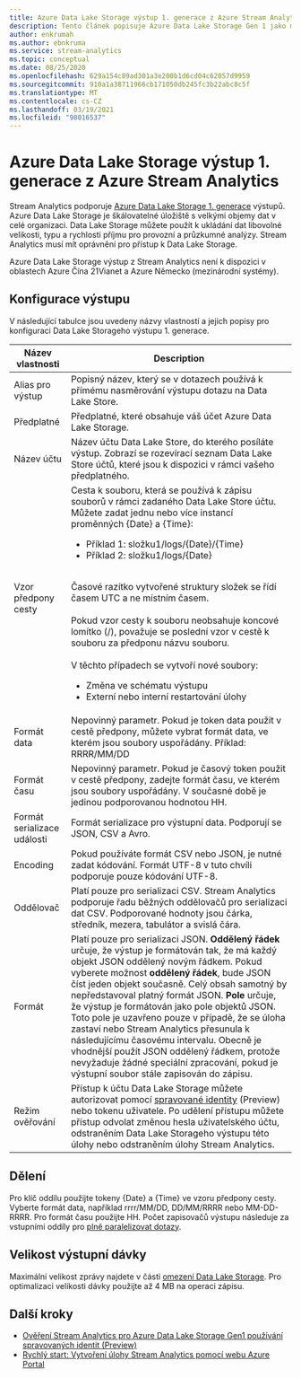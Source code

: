 ```yaml
---
title: Azure Data Lake Storage výstup 1. generace z Azure Stream Analytics
description: Tento článek popisuje Azure Data Lake Storage Gen 1 jako možnost výstupu pro Azure Stream Analytics.
author: enkrumah
ms.author: ebnkruma
ms.service: stream-analytics
ms.topic: conceptual
ms.date: 08/25/2020
ms.openlocfilehash: 629a154c89ad301a3e200b1d6cd04c62057d9959
ms.sourcegitcommit: 910a1a38711966cb171050db245fc3b22abc8c5f
ms.translationtype: MT
ms.contentlocale: cs-CZ
ms.lasthandoff: 03/19/2021
ms.locfileid: "98016537"
---
```

# <a name="azure-data-lake-storage-gen-1-output-from-azure-stream-analytics"></a>Azure Data Lake Storage výstup 1. generace z Azure Stream Analytics

Stream Analytics podporuje [Azure Data Lake Storage 1. generace](../data-lake-store/data-lake-store-overview.md) výstupů. Azure Data Lake Storage je škálovatelné úložiště s velkými objemy dat v celé organizaci. Data Lake Storage můžete použít k ukládání dat libovolné velikosti, typu a rychlosti příjmu pro provozní a průzkumné analýzy. Stream Analytics musí mít oprávnění pro přístup k Data Lake Storage.

Azure Data Lake Storage výstup z Stream Analytics není k dispozici v oblastech Azure Čína 21Vianet a Azure Německo (mezinárodní systémy).

## <a name="output-configuration"></a>Konfigurace výstupu

V následující tabulce jsou uvedeny názvy vlastností a jejich popisy pro konfiguraci Data Lake Storageho výstupu 1. generace.

| Název vlastnosti | Description |
| --- | --- |
| Alias pro výstup | Popisný název, který se v dotazech používá k přímému nasměrování výstupu dotazu na Data Lake Store. |
| Předplatné | Předplatné, které obsahuje váš účet Azure Data Lake Storage. |
| Název účtu | Název účtu Data Lake Store, do kterého posíláte výstup. Zobrazí se rozevírací seznam Data Lake Store účtů, které jsou k dispozici v rámci vašeho předplatného. |
| Vzor předpony cesty | Cesta k souboru, která se používá k zápisu souborů v rámci zadaného Data Lake Store účtu. Můžete zadat jednu nebo více instancí proměnných {Date} a {Time}:<br /><ul><li>Příklad 1: složku1/logs/{Date}/{Time}</li><li>Příklad 2: složku1/logs/{Date}</li></ul><br />Časové razítko vytvořené struktury složek se řídí časem UTC a ne místním časem.<br /><br />Pokud vzor cesty k souboru neobsahuje koncové lomítko (/), považuje se poslední vzor v cestě k souboru za předponu názvu souboru. <br /><br />V těchto případech se vytvoří nové soubory:<ul><li>Změna ve schématu výstupu</li><li>Externí nebo interní restartování úlohy</li></ul> |
| Formát data | Nepovinný parametr. Pokud je token data použit v cestě předpony, můžete vybrat formát data, ve kterém jsou soubory uspořádány. Příklad: RRRR/MM/DD |
|Formát času | Nepovinný parametr. Pokud je časový token použit v cestě předpony, zadejte formát času, ve kterém jsou soubory uspořádány. V současné době je jedinou podporovanou hodnotou HH. |
| Formát serializace události | Formát serializace pro výstupní data. Podporují se JSON, CSV a Avro.|
| Encoding | Pokud používáte formát CSV nebo JSON, je nutné zadat kódování. Formát UTF-8 v tuto chvíli podporuje pouze kódování UTF-8.|
| Oddělovač | Platí pouze pro serializaci CSV. Stream Analytics podporuje řadu běžných oddělovačů pro serializaci dat CSV. Podporované hodnoty jsou čárka, středník, mezera, tabulátor a svislá čára.|
| Formát | Platí pouze pro serializaci JSON. **Oddělený řádek** určuje, že výstup je formátován tak, že má každý objekt JSON oddělený novým řádkem. Pokud vyberete možnost **oddělený řádek**, bude JSON číst jeden objekt současně. Celý obsah samotný by nepředstavoval platný formát JSON.  **Pole** určuje, že výstup je formátován jako pole objektů JSON. Toto pole je uzavřeno pouze v případě, že se úloha zastaví nebo Stream Analytics přesunula k následujícímu časovému intervalu. Obecně je vhodnější použít JSON oddělený řádkem, protože nevyžaduje žádné speciální zpracování, pokud je výstupní soubor stále zapisován do zápisu.|
| Režim ověřování | Přístup k účtu Data Lake Storage můžete autorizovat pomocí [spravované identity](stream-analytics-managed-identities-adls.md) (Preview) nebo tokenu uživatele. Po udělení přístupu můžete přístup odvolat změnou hesla uživatelského účtu, odstraněním Data Lake Storageho výstupu této úlohy nebo odstraněním úlohy Stream Analytics. |

## <a name="partitioning"></a>Dělení

Pro klíč oddílu použijte tokeny {Date} a {Time} ve vzoru předpony cesty. Vyberte formát data, například rrrr/MM/DD, DD/MM/RRRR nebo MM-DD-RRRR. Pro formát času použijte HH. Počet zapisovačů výstupu následuje za vstupními oddíly pro [plně paralelizovat dotazy](stream-analytics-scale-jobs.md).

## <a name="output-batch-size"></a>Velikost výstupní dávky

Maximální velikost zprávy najdete v části [omezení Data Lake Storage](../azure-resource-manager/management/azure-subscription-service-limits.md#data-lake-storage-limits). Pro optimalizaci velikosti dávky použijte až 4 MB na operaci zápisu.

## <a name="next-steps"></a>Další kroky

* [Ověření Stream Analytics pro Azure Data Lake Storage Gen1 používání spravovaných identit (Preview)](stream-analytics-managed-identities-adls.md)
* [Rychlý start: Vytvoření úlohy Stream Analytics pomocí webu Azure Portal](stream-analytics-quick-create-portal.md)